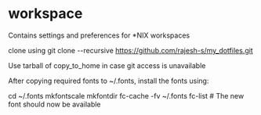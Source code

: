# workspace
Contains settings and preferences for *NIX workspaces

clone using git clone --recursive https://github.com/rajesh-s/my_dotfiles.git

Use tarball of copy_to_home in case git access is unavailable

After copying required fonts to ~/.fonts, install the fonts using:

cd ~/.fonts
mkfontscale
mkfontdir
fc-cache -fv ~/.fonts
fc-list # The new font should now be available

